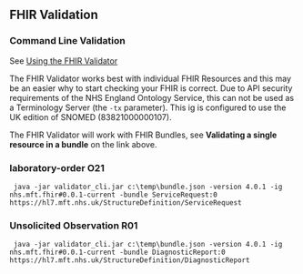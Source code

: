
## FHIR Validation

### Command Line Validation

See [Using the FHIR Validator](https://confluence.hl7.org/display/FHIR/Using+the+FHIR+Validator)

The FHIR Validator works best with individual FHIR Resources and this may be an easier why to start checking your FHIR is correct.
Due to API security requirements of the NHS England Ontology Service, this can not be used as a Terminology Server (the `-tx` parameter). This ig is configured to use the UK edition of SNOMED (83821000000107).

The FHIR Validator will work with FHIR Bundles, see **Validating a single resource in a bundle** on the link above.

### laboratory-order O21

```aiignore
 java -jar validator_cli.jar c:\temp\bundle.json -version 4.0.1 -ig nhs.mft.fhir#0.0.1-current -bundle ServiceRequest:0 https://hl7.mft.nhs.uk/StructureDefinition/ServiceRequest
```

### Unsolicited Observation R01

```aiignore
 java -jar validator_cli.jar c:\temp\bundle.json -version 4.0.1 -ig nhs.mft.fhir#0.0.1-current -bundle DiagnosticReport:0 https://hl7.mft.nhs.uk/StructureDefinition/DiagnosticReport
```
